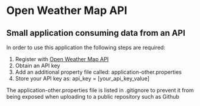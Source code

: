 # Open Weather Map API

## Small application consuming data from an API

In order to use this application the following steps are required:

1. Register with [Open Weather Map API](https://home.openweathermap.org/users/sign_up)
2. Obtain an API key
3. Add an additional property file called: application-other.properties
4. Store your API key as: api_key = [your_api_key_value]

The application-other.properties file is listed in .gitignore to prevent it from being exposed when uploading to a public repository such as Github
